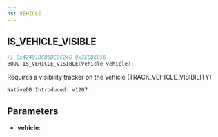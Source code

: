 ```yaml
---
ns: VEHICLE
---
```

## IS_VEHICLE_VISIBLE

```c
// 0x424910CD5DE8C246 0x7E0D6056
BOOL IS_VEHICLE_VISIBLE(Vehicle vehicle);
```

Requires a visibility tracker on the vehicle (TRACK_VEHICLE_VISIBILITY)

```
NativeDB Introduced: v1207
```

## Parameters
* **vehicle**:

